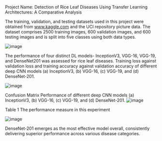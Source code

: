 Project Name: Detection of Rice Leaf Diseases Using Transfer Learning Architectures: A Comparative Analysis

The training, validation, and testing datasets used in this project were obtained from www.kaggle.com and the UCI repository picture data. The dataset comprises 2500 training images, 600 validation images, and 600 testing images and is split into five classes using both data types.

![image](https://github.com/user-attachments/assets/97ccdb93-02aa-4d86-9816-0c9b3cec016a)

The performance of four distinct DL models- InceptionV3, VGG-16, VGG-19, and DenseNet201 was assessed for rice leaf diseases. Training loss against validation loss and training accuracy against validation accuracy of different deep CNN models (a) InceptionV3, (b) VGG-16, (c) VGG-19, and (d) DenseNet-201.

![image](https://github.com/user-attachments/assets/34545c2d-b715-4bfe-97a8-4f927c8a6963)

Confusion Matrix Performance of different deep CNN models (a) InceptionV3, (b) VGG-16, (c) VGG-19, and (d) DenseNet-201.
![image](https://github.com/user-attachments/assets/22635f29-3958-4838-b7a4-0048226275d1)

Table 1 The performance measure in this experiment

![image](https://github.com/user-attachments/assets/1f0b0a3c-2f87-47f5-93c7-52cb9b24e11b)

DenseNet-201 emerges as the most effective model overall, consistently delivering superior performance across various disease categories. 
